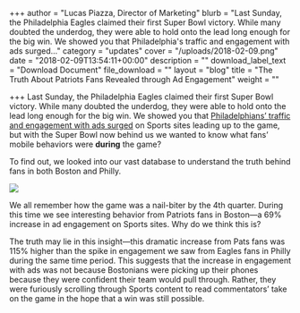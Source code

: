 +++
author = "Lucas Piazza, Director of Marketing"
blurb = "Last Sunday, the Philadelphia Eagles claimed their first Super Bowl victory. While many doubted the underdog, they were able to hold onto the lead long enough for the big win. We showed you that Philadelphia's traffic and engagement with ads surged..."
category = "updates"
cover = "/uploads/2018-02-09.png"
date = "2018-02-09T13:54:11+00:00"
description = ""
download_label_text = "Download Document"
file_download = ""
layout = "blog"
title = "The Truth About Patriots Fans Revealed through Ad Engagement"
weight = ""

+++
Last Sunday, the Philadelphia Eagles claimed their first Super Bowl victory. While many doubted the underdog, they were able to hold onto the lead long enough for the big win. We showed you that [Philadelphians’ traffic and engagement with ads surged](https://www.yieldmo.com/resources/blog/super-bowl-engagement/) on Sports sites leading up to the game, but with the Super Bowl now behind us we wanted to know what fans’ mobile behaviors were **during** the game? 

  
To find out, we looked into our vast database to understand the truth behind fans in both Boston and Philly.

![](/uploads/giphy-1.gif)

We all remember how the game was a nail-biter by the 4th quarter. During this time we see interesting behavior from Patriots fans in Boston—a 69% increase in ad engagement on Sports sites. Why do we think this is? 

  
The truth may lie in this insight—this dramatic increase from Pats fans was 115% higher than the spike in engagement we saw from Eagles fans in Philly during the same time period. This suggests that the increase in engagement with ads was not because Bostonians were picking up their phones because they were confident their team would pull through. Rather, they were furiously scrolling through Sports content to read commentators’ take on the game in the hope that a win was still possible. 